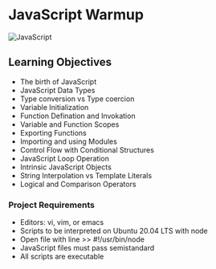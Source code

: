 # JavaScript Warmup
![JavaScript](https://img.shields.io/badge/javascript-%23323330.svg?style=for-the-badge&logo=javascript&logoColor=%23F7DF1E)

## Learning Objectives
* The birth of JavaScript
* JavaScript Data Types
* Type conversion vs Type coercion
* Variable Initialization
* Function Defination and Invokation
* Variable and Function Scopes
* Exporting Functions
* Importing and using Modules
* Control Flow with Conditional Structures
* JavaScript Loop Operation
* Intrinsic JavaScript Objects
* String Interpolation vs Template Literals
* Logical and Comparison Operators

### Project Requirements
* Editors: vi, vim, or emacs
* Scripts to be interpreted on Ubuntu 20.04 LTS with node
* Open file with line >> #!/usr/bin/node
* JavaScript files must pass semistandard
* All scripts are executable

